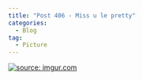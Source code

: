 ```yaml
---
title: "Post 406 - Miss u le pretty"
categories:
  - Blog
tag:
  - Picture
---
```


<a href="https://imgur.com/nGjUSd4"><img src="https://i.imgur.com/nGjUSd4.jpg" title="source: imgur.com" /></a>

<script src="https://utteranc.es/client.js"  
        repo="serendipityinlife/serendipityinlife.github.io"
        issue-term="pathname"
        theme="github-light"
        crossorigin="anonymous"
        async>
</script>
